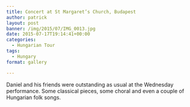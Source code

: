 ```yaml
---
title: Concert at St Margaret’s Church, Budapest
author: patrick
layout: post
banner: /img/2015/07/IMG_0013.jpg
date: 2015-07-17T19:14:41+00:00
categories:
  - Hungarian Tour
tags:
  - Hungary
format: gallery

---
```

Daniel and his friends were outstanding as usual at the Wednesday performance. Some classical pieces, some choral and even a couple of Hungarian folk songs.
